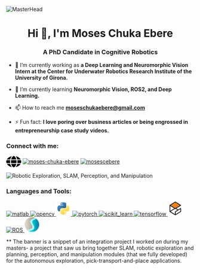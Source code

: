 ![MasterHead](media/Robot_Manipulation.gif)

<h1 align="center">Hi 👋, I'm Moses Chuka Ebere</h1>
<h3 align="center">A PhD Candidate in Cognitive Robotics</h3>

- 🔭 I’m currently working as **a Deep Learning and Neuromorphic Vision Intern at the Center for Underwater Robotics Research Institute of the University of Girona.**

- 🌱 I’m currently learning **Neuromorphic Vision, ROS2, and Deep Learning.**

- 📫 How to reach me **moseschukaebere@gmail.com**

- ⚡ Fun fact: **I love poring over business articles or being engrossed in entrepreneurship case study videos.**

<h3 align="left">Connect with me:</h3>
<p align="left">
<a href="https://mosesebere.netlify.app/" target="blank"><img align="center" src="media/globe-solid.svg" alt="mosescebere" height="30" width="40" /></a>
<a href="https://linkedin.com/in/moses-chuka-ebere" target="blank"><img align="center" src="https://raw.githubusercontent.com/rahuldkjain/github-profile-readme-generator/master/src/images/icons/Social/linked-in-alt.svg" alt="moses-chuka-ebere" height="30" width="40" /></a>
<a href="https://instagram.com/mosescebere" target="blank"><img align="center" src="https://raw.githubusercontent.com/rahuldkjain/github-profile-readme-generator/master/src/images/icons/Social/instagram.svg" alt="mosescebere" height="30" width="40" /></a>
</p>

<img src="images/Robot_Manipulation.gif" alt="Robotic Exploration, SLAM, Perception, and Manipulation" width="800">

<h3 align="left">Languages and Tools:</h3>
<p align="left"> <a href="https://www.mathworks.com/" target="_blank" rel="noreferrer"> <img src="https://upload.wikimedia.org/wikipedia/commons/2/21/Matlab_Logo.png" alt="matlab" width="40" height="40"/> </a> <a href="https://opencv.org/" target="_blank" rel="noreferrer"> <img src="https://www.vectorlogo.zone/logos/opencv/opencv-icon.svg" alt="opencv" width="40" height="40"/> </a> <a href="https://www.python.org" target="_blank" rel="noreferrer"> <img src="https://raw.githubusercontent.com/devicons/devicon/master/icons/python/python-original.svg" alt="python" width="40" height="40"/> </a> <a href="https://pytorch.org/" target="_blank" rel="noreferrer"> <img src="https://www.vectorlogo.zone/logos/pytorch/pytorch-icon.svg" alt="pytorch" width="40" height="40"/> </a> <a href="https://scikit-learn.org/" target="_blank" rel="noreferrer"> <img src="https://upload.wikimedia.org/wikipedia/commons/0/05/Scikit_learn_logo_small.svg" alt="scikit_learn" width="40" height="40"/> </a> <a href="https://www.tensorflow.org" target="_blank" rel="noreferrer"> <img src="https://www.vectorlogo.zone/logos/tensorflow/tensorflow-icon.svg" alt="tensorflow" width="40" height="40"/> </a> <a href="https://gazebosim.org/home" target="_blank" rel="noreferrer"> <img src="media/gazebo.png" alt="Gazebo" width="40" height="40"/> </a> <a href="https://www.ros.org/" target="_blank" rel="noreferrer"> <img src="https://www.vectorlogo.zone/logos/ros/ros-ar21.svg" alt="ROS" width="40" height="40"/> </a> <a href="https://stonefish.readthedocs.io/en/latest/" target="_blank" rel="noreferrer"> <img src="media/stone_fish-logo.png" alt="Stonefish" width="40" height="40"/> </a> </p>


** The banner is a snippet of an integration project I worked on during my masters- a project that saw us bring together SLAM, robotic exploration and planning, perception, and manipulation modules (that we fully developed) for the autonomous exploration, pick-transport-and-place applications.
